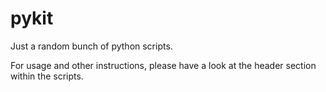 # pykit
Just a random bunch of python scripts.

For usage and other instructions, please have a look at the header section within the scripts.
